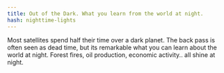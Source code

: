 ```yaml
---
title: Out of the Dark. What you learn from the world at night.
hash: nighttime-lights
---
```

Most satellites spend half their time over a dark planet. The back pass is often seen as dead time, but its remarkable what you can learn about the world at night. Forest fires, oil production, economic activity.. all shine at night.
